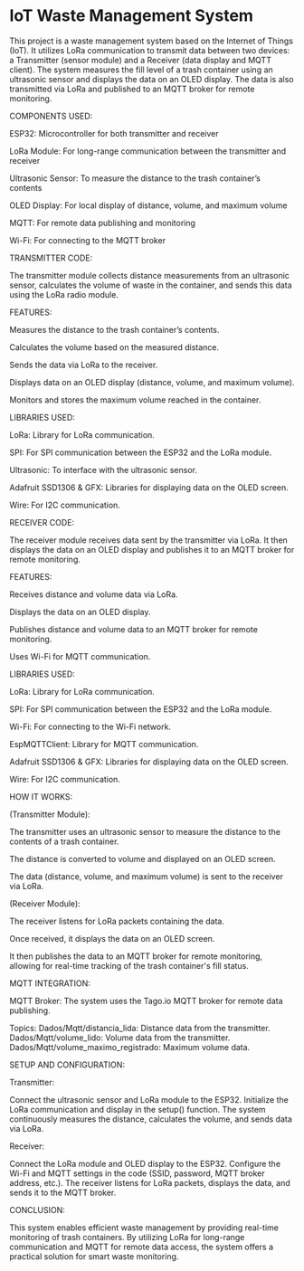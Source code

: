 # IoT Waste Management System
This project is a waste management system based on the Internet of Things (IoT). It utilizes LoRa communication to transmit data between two devices: a Transmitter (sensor module) and a Receiver (data display and MQTT client). The system measures the fill level of a trash container using an ultrasonic sensor and displays the data on an OLED display. The data is also transmitted via LoRa and published to an MQTT broker for remote monitoring.

COMPONENTS USED:

ESP32: Microcontroller for both transmitter and receiver

LoRa Module: For long-range communication between the transmitter and receiver

Ultrasonic Sensor: To measure the distance to the trash container’s contents

OLED Display: For local display of distance, volume, and maximum volume

MQTT: For remote data publishing and monitoring

Wi-Fi: For connecting to the MQTT broker

TRANSMITTER CODE:

The transmitter module collects distance measurements from an ultrasonic sensor, calculates the volume of waste in the container, and sends this data using the LoRa radio module.

FEATURES:

Measures the distance to the trash container’s contents.

Calculates the volume based on the measured distance.

Sends the data via LoRa to the receiver.

Displays data on an OLED display (distance, volume, and maximum volume).

Monitors and stores the maximum volume reached in the container.

LIBRARIES USED:

LoRa: Library for LoRa communication.

SPI: For SPI communication between the ESP32 and the LoRa module.

Ultrasonic: To interface with the ultrasonic sensor.

Adafruit SSD1306 & GFX: Libraries for displaying data on the OLED screen.

Wire: For I2C communication.

RECEIVER CODE:

The receiver module receives data sent by the transmitter via LoRa. It then displays the data on an OLED display and publishes it to an MQTT broker for remote monitoring.

FEATURES:

Receives distance and volume data via LoRa.

Displays the data on an OLED display.

Publishes distance and volume data to an MQTT broker for remote monitoring.

Uses Wi-Fi for MQTT communication.

LIBRARIES USED:

LoRa: Library for LoRa communication.

SPI: For SPI communication between the ESP32 and the LoRa module.

Wi-Fi: For connecting to the Wi-Fi network.

EspMQTTClient: Library for MQTT communication.

Adafruit SSD1306 & GFX: Libraries for displaying data on the OLED screen.

Wire: For I2C communication.

HOW IT WORKS:

(Transmitter Module):

The transmitter uses an ultrasonic sensor to measure the distance to the contents of a trash container.

The distance is converted to volume and displayed on an OLED screen.

The data (distance, volume, and maximum volume) is sent to the receiver via LoRa.

(Receiver Module):

The receiver listens for LoRa packets containing the data.

Once received, it displays the data on an OLED screen.

It then publishes the data to an MQTT broker for remote monitoring, allowing for real-time tracking of the trash container's fill status.

MQTT INTEGRATION:

MQTT Broker: The system uses the Tago.io MQTT broker for remote data publishing.

Topics:
Dados/Mqtt/distancia_lida: Distance data from the transmitter.
Dados/Mqtt/volume_lido: Volume data from the transmitter.
Dados/Mqtt/volume_maximo_registrado: Maximum volume data.

SETUP AND CONFIGURATION:

Transmitter:

Connect the ultrasonic sensor and LoRa module to the ESP32.
Initialize the LoRa communication and display in the setup() function.
The system continuously measures the distance, calculates the volume, and sends data via LoRa.

Receiver:

Connect the LoRa module and OLED display to the ESP32.
Configure the Wi-Fi and MQTT settings in the code (SSID, password, MQTT broker address, etc.).
The receiver listens for LoRa packets, displays the data, and sends it to the MQTT broker.

CONCLUSION:

This system enables efficient waste management by providing real-time monitoring of trash containers. By utilizing LoRa for long-range communication and MQTT for remote data access, the system offers a practical solution for smart waste monitoring.
